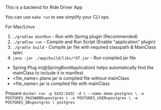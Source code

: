 This is a backend for Ride Driver App

You can use `make run` to see simplify your CLI ops.

For Mac/Linux
1. `./gradlew bootRun` - Run with Spring plugin (Recommended)
2. `./gradlew run` - Compile and Run Script (Enable "application" plugin)
3. `./gradle build` - Compile jar file with required classpath & MainClass spec
4. `java -jar ./app/build/libs/*OT.jar` - Run compiled jar file
- Spring Plug in(@SpringBootApplication) helps automatically find the mainClass to include it in manifest
- <file_name>.plane.jar is complied file without mainClass
- <file_name>.jar is complied file with mainClass


Prepare
`
docker run -p 5432:5432 -d \
    --name demo-postgres \
    -e POSTGRES_PASSWORD=postgres \
    -e POSTGRES_USER=postgres \
    -e POSTGRES_DB=postgres \
    postgres
`
